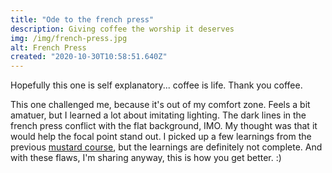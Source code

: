 ```yaml
---
title: "Ode to the french press"
description: Giving coffee the worship it deserves
img: /img/french-press.jpg
alt: French Press
created: "2020-10-30T10:58:51.640Z"
---
```


Hopefully this one is self explanatory... coffee is life. Thank you coffee.

This one challenged me, because it's out of my comfort zone. Feels a bit amatuer, but I learned a lot about imitating lighting. The dark lines in the french press conflict with the flat background, IMO. My thought was that it would help the focal point stand out. I picked up a few learnings from the previous [mustard course](/blog/mustard), but the learnings are definitely not complete. And with these flaws, I'm sharing anyway, this is how you get better. :)